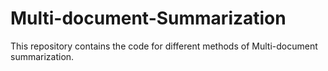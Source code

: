 # Multi-document-Summarization
This repository contains the code for different methods of Multi-document summarization.
